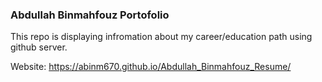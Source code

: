 
### Abdullah Binmahfouz Portofolio

This repo is displaying infromation about my career/education path using github server.

Website: 
https://abinm670.github.io/Abdullah_Binmahfouz_Resume/











